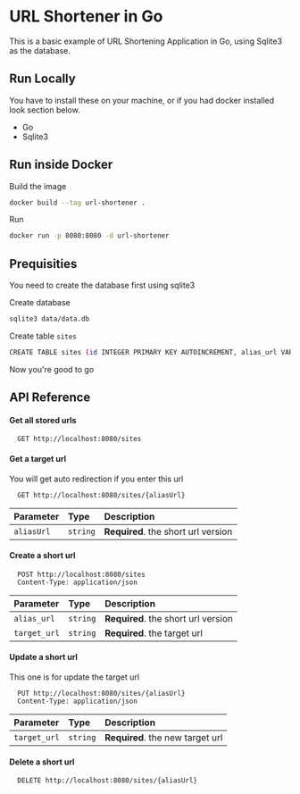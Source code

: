 # URL Shortener in Go

This is a basic example of URL Shortening Application in Go, using Sqlite3 as the database.

## Run Locally

You have to install these on your machine, or if you had docker installed look section below.

- Go
- Sqlite3

## Run inside Docker

Build the image

```bash
docker build --tag url-shortener .
```

Run

```bash
docker run -p 8080:8080 -d url-shortener
```

## Prequisities

You need to create the database first using sqlite3

Create database

```bash
sqlite3 data/data.db
```

Create table `sites`

```bash
CREATE TABLE sites (id INTEGER PRIMARY KEY AUTOINCREMENT, alias_url VARCHAR(255) NOT NULL, target_url VARCHAR(255) NOT NULL);
```

Now you're good to go

## API Reference

#### Get all stored urls

```http
  GET http://localhost:8080/sites
```

#### Get a target url

You will get auto redirection if you enter this url

```http
  GET http://localhost:8080/sites/{aliasUrl}
```

| Parameter | Type     | Description                       |
| :-------- | :------- | :-------------------------------- |
| `aliasUrl`      | `string` | **Required**. the short url version |

#### Create a short url

```http
  POST http://localhost:8080/sites
  Content-Type: application/json
```

| Parameter | Type     | Description                       |
| :-------- | :------- | :-------------------------------- |
| `alias_url`      | `string` | **Required**. the short url version |
| `target_url`      | `string` | **Required**. the target url |

#### Update a short url

This one is for update the target url

```http
  PUT http://localhost:8080/sites/{aliasUrl}
  Content-Type: application/json
```

| Parameter | Type     | Description                       |
| :-------- | :------- | :-------------------------------- |
| `target_url`      | `string` | **Required**. the new target url |

#### Delete a short url

```http
  DELETE http://localhost:8080/sites/{aliasUrl}
```
